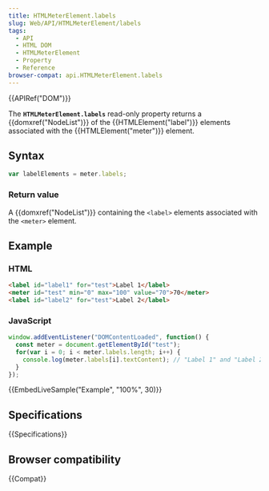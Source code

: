 ```yaml
---
title: HTMLMeterElement.labels
slug: Web/API/HTMLMeterElement/labels
tags:
  - API
  - HTML DOM
  - HTMLMeterElement
  - Property
  - Reference
browser-compat: api.HTMLMeterElement.labels
---
```

{{APIRef("DOM")}}

The **`HTMLMeterElement.labels`** read-only property returns a
{{domxref("NodeList")}} of the {{HTMLElement("label")}} elements associated with the
{{HTMLElement("meter")}} element.

## Syntax

```js
var labelElements = meter.labels;
```

### Return value

A {{domxref("NodeList")}} containing the `<label>` elements associated
with the `<meter>` element.

## Example

### HTML

```html
<label id="label1" for="test">Label 1</label>
<meter id="test" min="0" max="100" value="70">70</meter>
<label id="label2" for="test">Label 2</label>
```

### JavaScript

```js
window.addEventListener("DOMContentLoaded", function() {
  const meter = document.getElementById("test");
  for(var i = 0; i < meter.labels.length; i++) {
    console.log(meter.labels[i].textContent); // "Label 1" and "Label 2"
  }
});
```

{{EmbedLiveSample("Example", "100%", 30)}}

## Specifications

{{Specifications}}

## Browser compatibility

{{Compat}}
